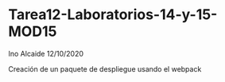 # Tarea12-Laboratorios-14-y-15-MOD15

Ino Alcaide
12/10/2020

Creación de un paquete de despliegue usando el webpack
